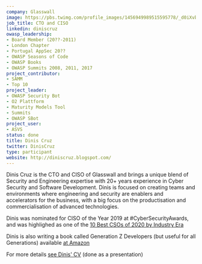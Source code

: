 ```yaml
---
company: Glasswall
image: https://pbs.twimg.com/profile_images/1456949989515595778/_d0iXvbY_400x400.jpg
job_title: CTO and CISO
linkedin: diniscruz
owasp_leadership:
- Board Member (20??-2011)
- London Chapter
- Portugal AppSec 20??
- OWASP Seasons of Code
- OWASP Books
- OWASP Summits 2008, 2011, 2017
project_contributor:
- SAMM
- Top 10
project_leader:
- OWASP Security Bot
- O2 Plattform
- Maturity Models Tool
- Summits
- OWASP SBot
project_user:
- ASVS
status: done
title: Dinis Cruz
twitter: DinisCruz
type: participant
website: http://diniscruz.blogspot.com/
---
```


Dinis Cruz is the CTO and CISO of Glasswall and brings a unique blend of Security and Engineering expertise with 20+ years experience in Cyber Security and Software Development. Dinis is focused on creating teams and environments where engineering and security are enablers and accelerators for the business, with a big focus on the productisation and commercialisation of advanced technologies.

Dinis was nominated for CISO of the Year 2019 at #CyberSecurityAwards, and was highlighed as one of the [10 Best CSOs of 2020 by Industry Era](https://www.industry-era.com/Dinis-Cruz-CTO-&-CISO-of-Glasswall-Best-CSOs-of-2020.php)

Dinis is also writing a book called Generation Z Developers (but useful for all Generations) available [at Amazon](https://www.amazon.co.uk/Gen-Developers-concepts-generation-developers/dp/1724194607) 

For more details [see Dinis' CV](https://www.slideshare.net/DinisCruz/dinis-cruz-cv-ciso-and-transformation-agent-v12) (done as a presentation)
